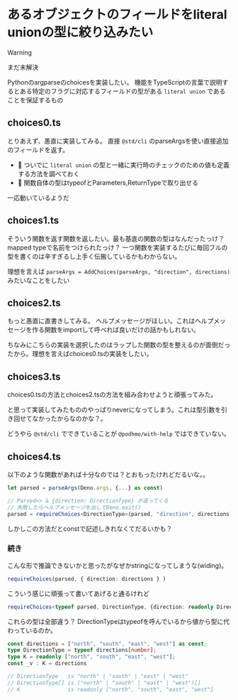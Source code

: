 # あるオブジェクトのフィールドをliteral unionの型に絞り込みたい

>[!WARNING]
>まだ未解決

Pythonのargparseのchoicesを実装したい。
機能をTypeScriptの言葉で説明するとある特定のフラグに対応するフィールドの型がある `literal union` であることを保証するもの

## choices0.ts

とりあえず、愚直に実装してみる。
直接 `@std/cli` のparseArgsを使い直接追加のフィールドを返す。

- 📝 ついでに `literal union` の型と一緒に実行時のチェックのための値も定義する方法を調べておく
- 📝 関数自体の型はtypeofとParameters,ReturnTypeで取り出せる

一応動いているようだ

## choices1.ts

そういう関数を返す関数を返したい。最も基底の関数の型はなんだったっけ？ mapped typeで名前をつけられたっけ？
一つ関数を実装するたびに毎回フルの型を書くのは辛すぎるし上手く伝搬しているかもわからない。

理想を言えば `parseArgs = AddChoices(parseArgs, "direction", directions)` みたいなことをしたい

## choices2.ts

もっと愚直に直書きしてみる。
ヘルプメッセージがほしい。これはヘルプメッセージを作る関数をimportして呼べれば良いだけの話かもしれない。

ちなみにこちらの実装を選択したのはラップした関数の型を整えるのが面倒だったから。理想を言えばchoices0.tsの実装をしたい。

## choices3.ts

choices0.tsの方法とchoices2.tsの方法を組み合わせようと頑張ってみた。

と思って実装してみたもののやっぱりneverになってしまう。これは型引数を引き回せてなかったからなのかな？。

どうやら `@std/cli` でできていることが `@podhmo/with-help` ではできていない。

## choices4.ts

以下のような関数があれば十分なのでは？とおもったけれどだるいな。。

```ts
let parsed = parseArgs(Deno.args, {...} as const)

// Parsed<> & {direction: DirectionType} が返ってくる
// 失敗したらヘルプメッセージを出してDeno.exit()
parsed = requireChoices<DirectionType>(parsed, "direction", directions)
```

しかしこの方法だとconstで記述しきれなくてだるいかも？

### 続き


こんな形で推論できないかと思ったがなぜかstringになってしまうな(widing)。

```ts
requireChoices(parsed, { direction: directions } )
```

こういう感じに頑張って書いてあげると通るけれど

```ts
requireChoices<typeof parsed, DirectionType, {direction: readonly DirectionType[]}>(parsed, { direction: directions } );
```

これらの型は全部違う？
DirectionTypeはtypeofを呼んでいるから値から型に代わっているのか。

```ts
const directions = ["north", "south", "east", "west"] as const;
type DirectionType = typeof directions[number];
type K = readonly ["north", "south", "east", "west"];
const _v : K = directions

// DirectionType   is "north" | "south" | "east" | "west"
// DirectionType[] is ("north" | "south" | "east" | "west")[]
// K               is readonly ["north", "south", "east", "west"]
```